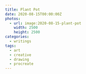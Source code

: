 ```yaml
---
title: Plant Pot
date: 2020-08-15T00:00:00Z
photos:
  - url: image:2020-08-15-plant-pot
    width: 2500
    height: 2500
categories:
  - writings
tags:
  - art
  - creative
  - drawing
  - procreate
---
```

